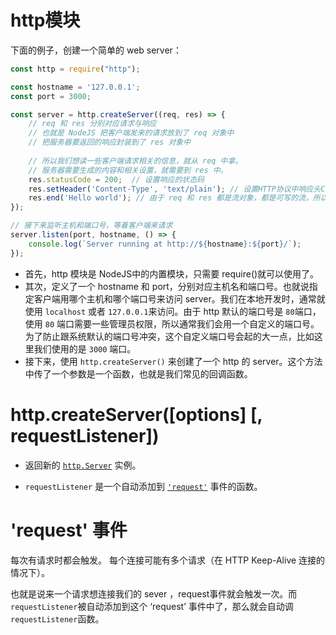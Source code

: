 # http模块

下面的例子，创建一个简单的 web server：

```js
const http = require("http");

const hostname = '127.0.0.1';
const port = 3000;

const server = http.createServer((req, res) => {
    // req 和 res 分别对应请求与响应
    // 也就是 NodeJS 把客户端发来的请求放到了 req 对象中
    // 把服务器要返回的响应封装到了 res 对象中
    
    // 所以我们想读一些客户端请求相关的信息，就从 req 中拿。
    // 服务器需要生成的内容和相关设置，就需要到 res 中。
    res.statusCode = 200;  // 设置响应的状态码
    res.setHeader('Content-Type', 'text/plain'); // 设置HTTP协议中响应头Content-Type
    res.end('Hello world'); // 由于 req 和 res 都是流对象，都是可写的流，所以它们都有 res.write 和 res.end
});

// 接下来监听主机和端口号，等着客户端来请求
server.listen(port, hostname, () => {
    console.log(`Server running at http://${hostname}:${port}/`);
});
```

- 首先，http 模块是 NodeJS中的内置模块，只需要 require()就可以使用了。
- 其次，定义了一个 hostname 和 port，分别对应主机名和端口号。也就说指定客户端用哪个主机和哪个端口号来访问 server。我们在本地开发时，通常就使用 `localhost` 或者 `127.0.0.1`来访问。由于 http 默认的端口号是 `80`端口，使用 `80` 端口需要一些管理员权限，所以通常我们会用一个自定义的端口号。为了防止跟系统默认的端口号冲突，这个自定义端口号会起的大一点，比如这里我们使用的是 `3000` 端口。
- 接下来，使用 `http.createServer()` 来创建了一个 http 的 server。这个方法中传了一个参数是一个函数，也就是我们常见的回调函数。



# http.createServer([options] [, requestListener])

- 返回新的 [`http.Server`](http://nodejs.cn/s/jLiRTh) 实例。

- `requestListener` 是一个自动添加到 [`'request'`](http://nodejs.cn/s/2qCn57) 事件的函数。

# 'request' 事件

每次有请求时都会触发。 每个连接可能有多个请求（在 HTTP Keep-Alive 连接的情况下）。

也就是说来一个请求想连接我们的 sever ，request事件就会触发一次。而 `requestListener`被自动添加到这个 ‘request’ 事件中了，那么就会自动调 `requestListener`函数。

